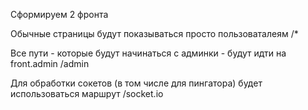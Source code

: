 Сформируем 2 фронта

Обычные страницы будут показываться просто пользоваталеям
/*

Все пути - которые будут начинаться с админки - будут идти на front.admin
/admin


Для обработки сокетов (в том числе для пингатора) будет использоваться маршрут
/socket.io
